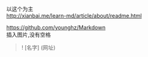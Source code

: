 以这个为主  
http://xianbai.me/learn-md/article/about/readme.html


https://github.com/younghz/Markdown
<br> 
插入图片,没有空格  
>! [名字] (网址)
